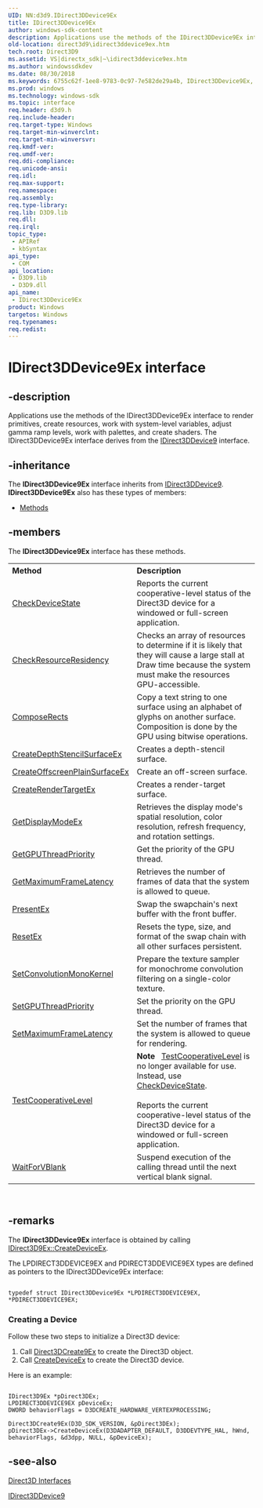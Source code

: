 ```yaml
---
UID: NN:d3d9.IDirect3DDevice9Ex
title: IDirect3DDevice9Ex
author: windows-sdk-content
description: Applications use the methods of the IDirect3DDevice9Ex interface to render primitives, create resources, work with system-level variables, adjust gamma ramp levels, work with palettes, and create shaders.
old-location: direct3d9\idirect3ddevice9ex.htm
tech.root: Direct3D9
ms.assetid: VS|directx_sdk|~\idirect3ddevice9ex.htm
ms.author: windowssdkdev
ms.date: 08/30/2018
ms.keywords: 6755c62f-1ee8-9783-0c97-7e582de29a4b, IDirect3DDevice9Ex, IDirect3DDevice9Ex interface [Direct3D 9], IDirect3DDevice9Ex interface [Direct3D 9],described, d3d9/IDirect3DDevice9Ex, direct3d9.idirect3ddevice9ex
ms.prod: windows
ms.technology: windows-sdk
ms.topic: interface
req.header: d3d9.h
req.include-header: 
req.target-type: Windows
req.target-min-winverclnt: 
req.target-min-winversvr: 
req.kmdf-ver: 
req.umdf-ver: 
req.ddi-compliance: 
req.unicode-ansi: 
req.idl: 
req.max-support: 
req.namespace: 
req.assembly: 
req.type-library: 
req.lib: D3D9.lib
req.dll: 
req.irql: 
topic_type:
 - APIRef
 - kbSyntax
api_type:
 - COM
api_location:
 - D3D9.lib
 - D3D9.dll
api_name:
 - IDirect3DDevice9Ex
product: Windows
targetos: Windows
req.typenames: 
req.redist: 
---
```


# IDirect3DDevice9Ex interface


## -description


Applications use the methods of the IDirect3DDevice9Ex interface to render primitives, create resources, work with system-level variables, adjust gamma ramp levels, work with palettes, and create shaders. The IDirect3DDevice9Ex interface derives from the <a href="https://msdn.microsoft.com/cf951e8e-7adb-417a-bda0-9b3cde4912a7">IDirect3DDevice9</a> interface.


## -inheritance

The <b xmlns:loc="http://microsoft.com/wdcml/l10n">IDirect3DDevice9Ex</b> interface inherits from <a href="https://msdn.microsoft.com/cf951e8e-7adb-417a-bda0-9b3cde4912a7">IDirect3DDevice9</a>. <b>IDirect3DDevice9Ex</b> also has these types of members:
<ul>
<li><a href="https://docs.microsoft.com/">Methods</a></li>
</ul>

## -members

The <b>IDirect3DDevice9Ex</b> interface has these methods.
<table class="members" id="memberListMethods">
<tr>
<th align="left" width="37%">Method</th>
<th align="left" width="63%">Description</th>
</tr>
<tr data="declared;">
<td align="left" width="37%">
<a href="https://msdn.microsoft.com/89a9b112-5f0a-4e57-9b8e-48b3a76a09ce">CheckDeviceState</a>
</td>
<td align="left" width="63%">
Reports the current cooperative-level status of the Direct3D device for a windowed or full-screen application.

</td>
</tr>
<tr data="declared;">
<td align="left" width="37%">
<a href="https://msdn.microsoft.com/bd8a5992-f50a-403b-8645-87e8473a3538">CheckResourceResidency</a>
</td>
<td align="left" width="63%">
Checks an array of resources to determine if it is likely that they will cause a large stall at Draw time because the system must make the resources GPU-accessible.

</td>
</tr>
<tr data="declared;">
<td align="left" width="37%">
<a href="https://msdn.microsoft.com/1fd99d5b-0b54-43d8-9f94-1f8c14e98e69">ComposeRects</a>
</td>
<td align="left" width="63%">
Copy a text string to one surface using an alphabet of glyphs on another surface. Composition is done by the GPU using bitwise operations.

</td>
</tr>
<tr data="declared;">
<td align="left" width="37%">
<a href="https://msdn.microsoft.com/29227080-0ddc-4297-b470-8849ec84fa47">CreateDepthStencilSurfaceEx</a>
</td>
<td align="left" width="63%">
Creates a depth-stencil surface.

</td>
</tr>
<tr data="declared;">
<td align="left" width="37%">
<a href="https://msdn.microsoft.com/03fd24f4-9db2-4763-b7c7-85c6d05c3c77">CreateOffscreenPlainSurfaceEx</a>
</td>
<td align="left" width="63%">
Create an off-screen surface.

</td>
</tr>
<tr data="declared;">
<td align="left" width="37%">
<a href="https://msdn.microsoft.com/9b928448-a212-41e2-b81b-b8a5f9a1d848">CreateRenderTargetEx</a>
</td>
<td align="left" width="63%">
Creates a render-target surface.

</td>
</tr>
<tr data="declared;">
<td align="left" width="37%">
<a href="https://msdn.microsoft.com/fa5b08f7-abb0-4f59-8454-4016cb029f1e">GetDisplayModeEx</a>
</td>
<td align="left" width="63%">
Retrieves the display mode's spatial resolution, color resolution, refresh frequency, and rotation settings.

</td>
</tr>
<tr data="declared;">
<td align="left" width="37%">
<a href="https://msdn.microsoft.com/724a4512-b40d-427f-964f-9f0988ebbe26">GetGPUThreadPriority</a>
</td>
<td align="left" width="63%">
Get the priority of the GPU thread.

</td>
</tr>
<tr data="declared;">
<td align="left" width="37%">
<a href="https://msdn.microsoft.com/3acb0675-e20a-4ecd-8f29-3867051acb26">GetMaximumFrameLatency</a>
</td>
<td align="left" width="63%">
Retrieves the number of frames of data that the system is allowed to queue.

</td>
</tr>
<tr data="declared;">
<td align="left" width="37%">
<a href="https://msdn.microsoft.com/845c72ff-669d-44bf-8065-cff456418e8c">PresentEx</a>
</td>
<td align="left" width="63%">
Swap the swapchain's next buffer with the front buffer.

</td>
</tr>
<tr data="declared;">
<td align="left" width="37%">
<a href="https://msdn.microsoft.com/03c8084e-eff1-4c01-9102-f7fb777585a4">ResetEx</a>
</td>
<td align="left" width="63%">
Resets the type, size, and format of the swap chain with all other surfaces persistent.

</td>
</tr>
<tr data="declared;">
<td align="left" width="37%">
<a href="https://msdn.microsoft.com/e2576f38-c2c9-41a0-a680-3eb8c3015f8a">SetConvolutionMonoKernel</a>
</td>
<td align="left" width="63%">
Prepare the texture sampler for monochrome convolution filtering on a single-color texture.

</td>
</tr>
<tr data="declared;">
<td align="left" width="37%">
<a href="https://msdn.microsoft.com/aa9dd95e-74ce-4f48-bd60-8cabc2013377">SetGPUThreadPriority</a>
</td>
<td align="left" width="63%">
Set the priority on the GPU thread.

</td>
</tr>
<tr data="declared;">
<td align="left" width="37%">
<a href="https://msdn.microsoft.com/2a6606b6-336d-4e13-bac4-8bd8c770b1d8">SetMaximumFrameLatency</a>
</td>
<td align="left" width="63%">
Set the number of frames that the system is allowed to queue for rendering.

</td>
</tr>
<tr data="declared;">
<td align="left" width="37%">
<a href="https://msdn.microsoft.com/45f41a97-ab2f-4e90-aeb7-06de86fcbd72">TestCooperativeLevel</a>
</td>
<td align="left" width="63%">
<div class="alert"><b>Note</b>  
<a href="https://msdn.microsoft.com/45f41a97-ab2f-4e90-aeb7-06de86fcbd72">TestCooperativeLevel</a> is no longer available for use. Instead, use <a href="https://msdn.microsoft.com/89a9b112-5f0a-4e57-9b8e-48b3a76a09ce">CheckDeviceState</a>.</div>
<div> </div>
Reports the current cooperative-level status of the Direct3D device for a windowed or full-screen application.

</td>
</tr>
<tr data="declared;">
<td align="left" width="37%">
<a href="https://msdn.microsoft.com/e3c329c8-30fa-4e39-8cd5-27130531f2ce">WaitForVBlank</a>
</td>
<td align="left" width="63%">
Suspend execution of the calling thread until the next vertical blank signal.

</td>
</tr>
</table> 


## -remarks



The <b>IDirect3DDevice9Ex</b> interface is obtained by calling <a href="https://msdn.microsoft.com/7182c5ea-40ca-4cf8-a33e-b22984fc9349">IDirect3D9Ex::CreateDeviceEx</a>.

The LPDIRECT3DDEVICE9EX and PDIRECT3DDEVICE9EX types are defined as pointers to the IDirect3DDevice9Ex interface:



```

typedef struct IDirect3DDevice9Ex *LPDIRECT3DDEVICE9EX, *PDIRECT3DDEVICE9EX;

```




<h3><a id="Creating_a_Device"></a><a id="creating_a_device"></a><a id="CREATING_A_DEVICE"></a>Creating a Device</h3>
Follow these two steps to initialize a Direct3D device:

<ol>
<li>Call <a href="https://msdn.microsoft.com/5480ecab-9820-4352-9587-4eba6ab26ebf">Direct3DCreate9Ex</a> to create the Direct3D object.</li>
<li>Call <a href="https://msdn.microsoft.com/7182c5ea-40ca-4cf8-a33e-b22984fc9349">CreateDeviceEx</a> to create the Direct3D device.</li>
</ol>
Here is an example:



```

IDirect3D9Ex *pDirect3DEx;
LPDIRECT3DDEVICE9EX pDeviceEx;
DWORD behaviorFlags = D3DCREATE_HARDWARE_VERTEXPROCESSING;

Direct3DCreate9Ex(D3D_SDK_VERSION, &pDirect3DEx);
pDirect3DEx->CreateDeviceEx(D3DADAPTER_DEFAULT, D3DDEVTYPE_HAL, hWnd, behaviorFlags, &d3dpp, NULL, &pDeviceEx);

```







## -see-also




<a href="https://msdn.microsoft.com/f12facdc-5a3f-4f89-8ae3-a322ef3389b2">Direct3D Interfaces</a>



<a href="https://msdn.microsoft.com/cf951e8e-7adb-417a-bda0-9b3cde4912a7">IDirect3DDevice9</a>
 

 


